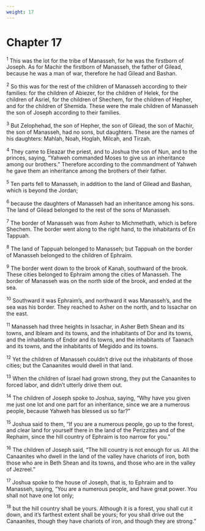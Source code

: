 ```yaml
---
weight: 17
---
```


# Chapter 17

<sup>1</sup> This was the lot for the tribe of Manasseh, for he was the firstborn of Joseph. As for Machir the firstborn of Manasseh, the father of Gilead, because he was a man of war, therefore he had Gilead and Bashan. 

<sup>2</sup> So this was for the rest of the children of Manasseh according to their families: for the children of Abiezer, for the children of Helek, for the children of Asriel, for the children of Shechem, for the children of Hepher, and for the children of Shemida. These were the male children of Manasseh the son of Joseph according to their families. 

<sup>3</sup> But Zelophehad, the son of Hepher, the son of Gilead, the son of Machir, the son of Manasseh, had no sons, but daughters. These are the names of his daughters: Mahlah, Noah, Hoglah, Milcah, and Tirzah. 

<sup>4</sup> They came to Eleazar the priest, and to Joshua the son of Nun, and to the princes, saying, “Yahweh commanded Moses to give us an inheritance among our brothers.” Therefore according to the commandment of Yahweh he gave them an inheritance among the brothers of their father. 

<sup>5</sup> Ten parts fell to Manasseh, in addition to the land of Gilead and Bashan, which is beyond the Jordan; 

<sup>6</sup> because the daughters of Manasseh had an inheritance among his sons. The land of Gilead belonged to the rest of the sons of Manasseh. 

<sup>7</sup> The border of Manasseh was from Asher to Michmethath, which is before Shechem. The border went along to the right hand, to the inhabitants of En Tappuah. 

<sup>8</sup> The land of Tappuah belonged to Manasseh; but Tappuah on the border of Manasseh belonged to the children of Ephraim. 

<sup>9</sup> The border went down to the brook of Kanah, southward of the brook. These cities belonged to Ephraim among the cities of Manasseh. The border of Manasseh was on the north side of the brook, and ended at the sea. 

<sup>10</sup> Southward it was Ephraim’s, and northward it was Manasseh’s, and the sea was his border. They reached to Asher on the north, and to Issachar on the east. 

<sup>11</sup> Manasseh had three heights in Issachar, in Asher Beth Shean and its towns, and Ibleam and its towns, and the inhabitants of Dor and its towns, and the inhabitants of Endor and its towns, and the inhabitants of Taanach and its towns, and the inhabitants of Megiddo and its towns. 

<sup>12</sup> Yet the children of Manasseh couldn’t drive out the inhabitants of those cities; but the Canaanites would dwell in that land. 

<sup>13</sup> When the children of Israel had grown strong, they put the Canaanites to forced labor, and didn’t utterly drive them out. 

<sup>14</sup> The children of Joseph spoke to Joshua, saying, “Why have you given me just one lot and one part for an inheritance, since we are a numerous people, because Yahweh has blessed us so far?” 

<sup>15</sup> Joshua said to them, “If you are a numerous people, go up to the forest, and clear land for yourself there in the land of the Perizzites and of the Rephaim, since the hill country of Ephraim is too narrow for you.” 

<sup>16</sup> The children of Joseph said, “The hill country is not enough for us. All the Canaanites who dwell in the land of the valley have chariots of iron, both those who are in Beth Shean and its towns, and those who are in the valley of Jezreel.” 

<sup>17</sup> Joshua spoke to the house of Joseph, that is, to Ephraim and to Manasseh, saying, “You are a numerous people, and have great power. You shall not have one lot only; 

<sup>18</sup> but the hill country shall be yours. Although it is a forest, you shall cut it down, and it’s farthest extent shall be yours; for you shall drive out the Canaanites, though they have chariots of iron, and though they are strong.” 


